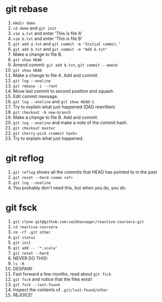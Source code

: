 # git rebase

1. `mkdir demo`
2. `cd demo` and `git init`
3. `vim a.txt` and enter 'This is file A'
4. `vim b.txt` and enter 'This is file B'
5. `git add a.txt` and `git commit -m "Initial commit."`
6. `git add b.txt` and `git commit -m "Add b.txt"`
7. Make a change to file B.
8. `git show HEAD`
10. Amend commit: `git add b.txt`, `git commit --amend`
11. `git show HEAD`
12. Make a change to file A. Add and commit.
13. `git log --oneline`
14. `git rebase -i --root`
15. Move last commit to second position and squash.
16. Edit commit message.
17. `git log --oneline` and `git show HEAD~1`
18. Try to explain what just happened (DAG rewritten)
19. `git checkout -b new-branch`
21. Make a change to file B. Add and commit.
22. `git log --oneline` and make a note of the commit hash.
23. `git checkout master`
24. `git cherry-pick <commit hash>`
25. Try to explain what just happened.

# git reflog
1. `git reflog` shows all the commits that HEAD has pointed to in the past
2. `git reset --hard <some ref>`
3. `git log --oneline`
4. You probably don't need this, but when you do, you do.

# git fsck

1. `git clone git@github.com:vaibhavsagar/reactive-coursera.git`
2. `cd reactive-coursera`
3. `rm -rf .git other`
4. `git status`
5. `git init`
6. `git add -- '*.scala'`
7. `git reset --hard`
8. NEVER DO THIS!
9. `ls -R`
10. DESPAIR!
11. Fast forward a few months, read about `git fsck`
12. `git fsck` and notice that the files exist!
13. `git fsck --lost-found`
14. Inspect the contents of `.git/lost-found/other`
15. REJOICE!
